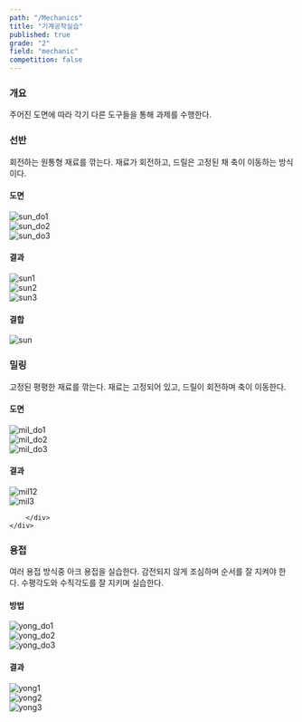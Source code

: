 ```yaml
---
path: "/Mechanics"
title: "기계공작실습"
published: true
grade: "2"
field: "mechanic"
competition: false
---
```


<h3>개요</h3>
    <p>
        주어진 도면에 따라 각기 다른 도구들을 통해 과제를 수행한다.
    </p>
    <h3>선반</h3>
    <p>
        회전하는 원통형 재료를 깎는다.
        재료가 회전하고, 드릴은 고정된 채 축이 이동하는 방식이다.
    </p>
    <h4>도면</h4>
    <div class="box alt threeimg">
        <div class="row gtr-50 gtr-uniform imgs multi">
            <div class="col-4"><span class="image fit">
                <img src="https://github.com/ok60subin/subamzak/blob/master/src/assets/images/sun_do1.png?raw=true" alt="sun_do1">
             </div></span>
            <div class="col-4"><span class="image fit">
                <img src="https://github.com/ok60subin/subamzak/blob/master/src/assets/images/sun_do2.png?raw=true" alt="sun_do2">
             </div></span>
            <div class="col-4"><span class="image fit">
                <img src="https://github.com/ok60subin/subamzak/blob/master/src/assets/images/sun_do3.png?raw=true" alt="sun_do3">
             </div></span>
        </div>
    </div>
    <h4>결과</h4>
    <div class="box alt threeimg">
        <div class="row gtr-50 gtr-uniform imgs multi">
            <div class="col-4"><span class="image fit">
                <img src="https://github.com/ok60subin/subamzak/blob/master/src/assets/images/sun1.png?raw=true" alt="sun1">
            </div></span>
            <div class="col-4"><span class="image fit">
                <img src="https://github.com/ok60subin/subamzak/blob/master/src/assets/images/sun2.png?raw=true" alt="sun2">
            </div></span>
            <div class="col-4"><span class="image fit">
                <img src="https://github.com/ok60subin/subamzak/blob/master/src/assets/images/sun3.png?raw=true" alt="sun3">
            </div></span>
        </div>
    </div>
    <h4>결합</h4>
        <div class="box alt">
        <div class="row gtr-50 gtr-uniform ">
            <div class="col-12">
            <span class="image fit">
                <img src="https://github.com/ok60subin/subamzak/blob/master/src/assets/images/sun.png?raw=true" alt="sun">
            </span>
            </div>
        </div>
        </div>
<h3>밀링</h3>
    <p>
        고정된 평평한 재료를 깎는다.
        재료는 고정되어 있고, 드릴이 회전하며 축이 이동한다.
    </p>
    <h4>도면</h4>
    <div class="box alt threeimg">
        <div class="row gtr-50 gtr-uniform imgs multi small">
            <div class="col-4"><span class="image fit">
                <img src="https://github.com/ok60subin/subamzak/blob/master/src/assets/images/mil_do1.png?raw=true" alt="mil_do1">
            </span></div>
            <div class="col-4"><span class="image fit">
                <img src="https://github.com/ok60subin/subamzak/blob/master/src/assets/images/mil_do2.png?raw=true" alt="mil_do2">
            </span></div>
            <div class="col-4"><span class="image fit">
                <img src="https://github.com/ok60subin/subamzak/blob/master/src/assets/images/mil_do3.png?raw=true" alt="mil_do3">
            </span></div>
        </div>
    </div>
    <h4>결과</h4>
    <div class="box alt twoimg">
        <div class="row gtr-50 gtr-uniform imgs multi small">
            <div class="col-6"> <span class="image fit">
                <img src="https://github.com/ok60subin/subamzak/blob/master/src/assets/images/mil12.png?raw=true" alt="mil12" >
            </span> </div>
            <div class="col-6"> <span class="image fit">
                <img src="https://github.com/ok60subin/subamzak/blob/master/src/assets/images/mil3.png?raw=true" alt="mil3" >
            </span> </div>
            
        </div>
    </div>

<h3>용접</h3>
    <p>
        여러 용접 방식중 아크 용접을 실습한다. 감전되지 않게 조심하며 순서를 잘 지켜야 한다.
        수평각도와 수직각도를 잘 지키며 실습한다.
    </p>
    <h4>방법</h4>
    <div class="box alt threeimg">
        <div class="row gtr-50 gtr-uniform imgs multi">
            <div class="col-4"><span class="image fit">
                <img src="https://github.com/ok60subin/subamzak/blob/master/src/assets/images/yong_do1.png?raw=true" alt="yong_do1">
            </span></div>
            <div class="col-4"><span class="image fit">
                <img src="https://github.com/ok60subin/subamzak/blob/master/src/assets/images/yong_do2.png?raw=true" alt="yong_do2">
            </span></div>
            <div class="col-4"><span class="image fit">
                <img src="https://github.com/ok60subin/subamzak/blob/master/src/assets/images/yong_do3.png?raw=true" alt="yong_do3">
            </span></div>
        </div>
    </div>
    <h4>결과</h4>
    <div class="box alt threeimg">
        <div class="row gtr-50 gtr-uniform imgs small">
            <div class="col-4"><span class="image fit">
                <img src="https://github.com/ok60subin/subamzak/blob/master/src/assets/images/yong1.png?raw=true" alt="yong1">
            </span></div>
            <div class="col-4"><span class="image fit">
                <img src="https://github.com/ok60subin/subamzak/blob/master/src/assets/images/yong2.png?raw=true" alt="yong2">
            </span></div>
            <div class="col-4"><span class="image fit">
                <img src="https://github.com/ok60subin/subamzak/blob/master/src/assets/images/yong3.png?raw=true" alt="yong3">
            </span></div>
        </div>
    </div>